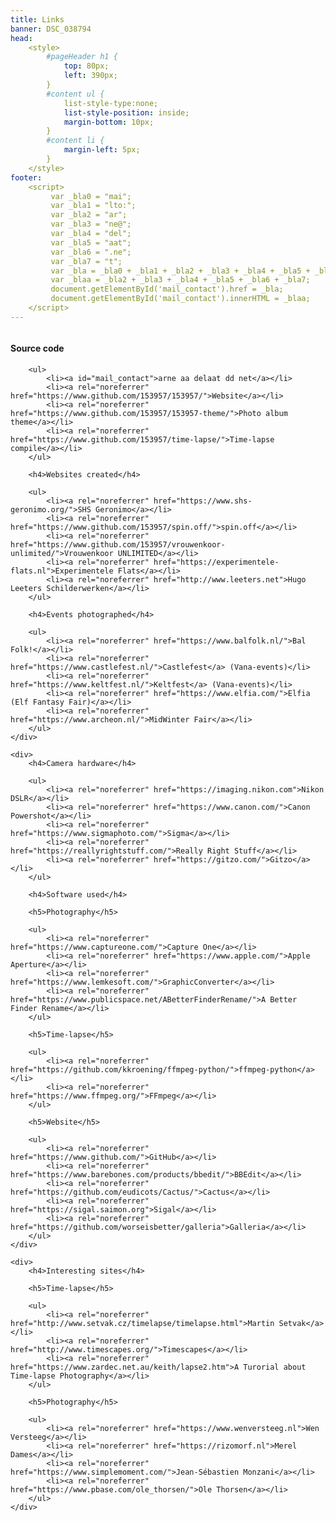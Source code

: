 ```yaml
---
title: Links
banner: DSC_038794
head:  
    <style>
        #pageHeader h1 {
            top: 80px;
            left: 390px;
        }
        #content ul {
            list-style-type:none;
            list-style-position: inside;
            margin-bottom: 10px;
        }
        #content li {
            margin-left: 5px;
        }
    </style>
footer:  
    <script>
         var _bla0 = "mai";
         var _bla1 = "lto:";
         var _bla2 = "ar";
         var _bla3 = "ne@";
         var _bla4 = "del";
         var _bla5 = "aat";
         var _bla6 = ".ne";
         var _bla7 = "t";
         var _bla = _bla0 + _bla1 + _bla2 + _bla3 + _bla4 + _bla5 + _bla6 + _bla7;
         var _blaa = _bla2 + _bla3 + _bla4 + _bla5 + _bla6 + _bla7;
         document.getElementById('mail_contact').href = _bla;
         document.getElementById('mail_contact').innerHTML = _blaa;
    </script>
---
```


<div class='columns'>
    <div>
        <h4>Source code</h4>

        <ul>
            <li><a id="mail_contact">arne aa delaat dd net</a></li>
            <li><a rel="noreferrer" href="https://www.github.com/153957/153957/">Website</a></li>
            <li><a rel="noreferrer" href="https://www.github.com/153957/153957-theme/">Photo album theme</a></li>
            <li><a rel="noreferrer" href="https://www.github.com/153957/time-lapse/">Time-lapse compile</a></li>
        </ul>

        <h4>Websites created</h4>

        <ul>
            <li><a rel="noreferrer" href="https://www.shs-geronimo.org/">SHS Geronimo</a></li>
            <li><a rel="noreferrer" href="https://www.github.com/153957/spin.off/">spin.off</a></li>
            <li><a rel="noreferrer" href="https://www.github.com/153957/vrouwenkoor-unlimited/">Vrouwenkoor UNLIMITED</a></li>
            <li><a rel="noreferrer" href="https://experimentele-flats.nl">Experimentele Flats</a></li>
            <li><a rel="noreferrer" href="http://www.leeters.net">Hugo Leeters Schilderwerken</a></li>
        </ul>

        <h4>Events photographed</h4>

        <ul>
            <li><a rel="noreferrer" href="https://www.balfolk.nl/">Bal Folk!</a></li>
            <li><a rel="noreferrer" href="https://www.castlefest.nl/">Castlefest</a> (Vana-events)</li>
            <li><a rel="noreferrer" href="https://www.keltfest.nl/">Keltfest</a> (Vana-events)</li>
            <li><a rel="noreferrer" href="https://www.elfia.com/">Elfia (Elf Fantasy Fair)</a></li>
            <li><a rel="noreferrer" href="https://www.archeon.nl/">MidWinter Fair</a></li>
        </ul>
    </div>

    <div>
        <h4>Camera hardware</h4>

        <ul>
            <li><a rel="noreferrer" href="https://imaging.nikon.com">Nikon DSLR</a></li>
            <li><a rel="noreferrer" href="https://www.canon.com/">Canon Powershot</a></li>
            <li><a rel="noreferrer" href="https://www.sigmaphoto.com/">Sigma</a></li>
            <li><a rel="noreferrer" href="https://reallyrightstuff.com/">Really Right Stuff</a></li>
            <li><a rel="noreferrer" href="https://gitzo.com/">Gitzo</a></li>
        </ul>

        <h4>Software used</h4>

        <h5>Photography</h5>

        <ul>
            <li><a rel="noreferrer" href="https://www.captureone.com/">Capture One</a></li>
            <li><a rel="noreferrer" href="https://www.apple.com/">Apple Aperture</a></li>
            <li><a rel="noreferrer" href="https://www.lemkesoft.com/">GraphicConverter</a></li>
            <li><a rel="noreferrer" href="https://www.publicspace.net/ABetterFinderRename/">A Better Finder Rename</a></li>
        </ul>

        <h5>Time-lapse</h5>

        <ul>
            <li><a rel="noreferrer" href="https://github.com/kkroening/ffmpeg-python/">ffmpeg-python</a></li>
            <li><a rel="noreferrer" href="https://www.ffmpeg.org/">FFmpeg</a></li>
        </ul>

        <h5>Website</h5>

        <ul>
            <li><a rel="noreferrer" href="https://www.github.com/">GitHub</a></li>
            <li><a rel="noreferrer" href="https://www.barebones.com/products/bbedit/">BBEdit</a></li>
            <li><a rel="noreferrer" href="https://github.com/eudicots/Cactus/">Cactus</a></li>
            <li><a rel="noreferrer" href="https://sigal.saimon.org">Sigal</a></li>
            <li><a rel="noreferrer" href="https://github.com/worseisbetter/galleria">Galleria</a></li>
        </ul>
    </div>

    <div>
        <h4>Interesting sites</h4>

        <h5>Time-lapse</h5>

        <ul>
            <li><a rel="noreferrer" href="http://www.setvak.cz/timelapse/timelapse.html">Martin Setvak</a></li>
            <li><a rel="noreferrer" href="http://www.timescapes.org/">Timescapes</a></li>
            <li><a rel="noreferrer" href="https://www.zardec.net.au/keith/lapse2.htm">A Turorial about Time-lapse Photography</a></li>
        </ul>

        <h5>Photography</h5>

        <ul>
            <li><a rel="noreferrer" href="https://www.wenversteeg.nl">Wen Versteeg</a></li>
            <li><a rel="noreferrer" href="https://rizomorf.nl">Merel Dames</a></li>
            <li><a rel="noreferrer" href="https://www.simplemoment.com/">Jean-Sébastien Monzani</a></li>
            <li><a rel="noreferrer" href="https://www.pbase.com/ole_thorsen/">Ole Thorsen</a></li>
        </ul>
    </div>
</div>
